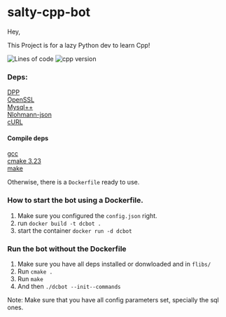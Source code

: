 # salty-cpp-bot

Hey,

This Project is for a lazy Python dev to learn Cpp!

![Lines of code](https://img.shields.io/tokei/lines/github/exersalza/salty-cpp-bot?&style=plastic&label=Lines%20of%20Code)
![cpp version](https://img.shields.io/badge/c%2B%2B%20version-20-blue?style=plastic)

### Deps:
[DPP](https://github.com/brainboxdotcc/DPP)<br>
[OpenSSL](https://github.com/openssl/openssl)<br>
[Mysql++](https://github.com/tangentsoft/mysqlpp)<br>
[Nlohmann-json](https://github.com/nlohmann/json)<br>
[cURL](https://github.com/curl/curl)<br>

#### Compile deps
[gcc](https://gcc.gnu.org/)<br>
[cmake 3.23](https://cmake.org/)<br>
[make](https://www.gnu.org/software/make/)

Otherwise, there is a `Dockerfile` ready to use.

### How to start the bot using a Dockerfile.
1. Make sure you configured the `config.json` right.
2. run `docker build -t dcbot .`
3. start the container `docker run -d dcbot`

### Run the bot without the Dockerfile
1. Make sure you have all deps installed or donwloaded and in `flibs/`
2. Run `cmake .`
3. Run `make`
4. And then `./dcbot --init--commands`

Note: Make sure that you have all config parameters set, specially the sql ones. 